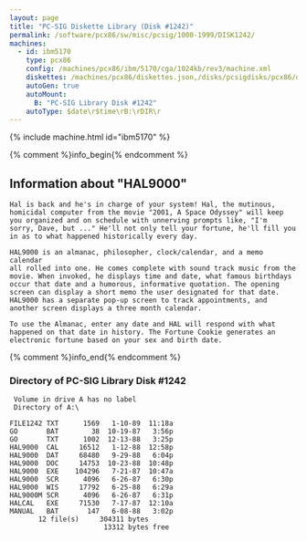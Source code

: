 ```yaml
---
layout: page
title: "PC-SIG Diskette Library (Disk #1242)"
permalink: /software/pcx86/sw/misc/pcsig/1000-1999/DISK1242/
machines:
  - id: ibm5170
    type: pcx86
    config: /machines/pcx86/ibm/5170/cga/1024kb/rev3/machine.xml
    diskettes: /machines/pcx86/diskettes.json,/disks/pcsigdisks/pcx86/diskettes.json
    autoGen: true
    autoMount:
      B: "PC-SIG Library Disk #1242"
    autoType: $date\r$time\rB:\rDIR\r
---
```


{% include machine.html id="ibm5170" %}

{% comment %}info_begin{% endcomment %}

## Information about "HAL9000"

    Hal is back and he's in charge of your system! Hal, the mutinous,
    homicidal computer from the movie "2001, A Space Odyssey" will keep
    you organized and on schedule with unnerving prompts like, "I'm
    sorry, Dave, but ..." He'll not only tell your fortune, he'll fill you
    in as to what happened historically every day.
    
    HAL9000 is an almanac, philosopher, clock/calendar, and a memo calendar
    all rolled into one. He comes complete with sound track music from the
    movie. When invoked, he displays time and date, what famous birthdays
    occur that date and a humorous, informative quotation. The opening
    screen can display a short memo the user designated for that date.
    HAL9000 has a separate pop-up screen to track appointments, and
    another screen displays a three month calendar.
    
    To use the Almanac, enter any date and HAL will respond with what
    happened on that date in history. The Fortune Cookie generates an
    electronic fortune based on your sex and birth date.
{% comment %}info_end{% endcomment %}


### Directory of PC-SIG Library Disk #1242

     Volume in drive A has no label
     Directory of A:\

    FILE1242 TXT      1569   1-10-89  11:18a
    GO       BAT        38  10-19-87   3:56p
    GO       TXT      1002  12-13-88   3:25p
    HAL9000  CAL     16512   1-12-88  12:58p
    HAL9000  DAT     68480   9-29-88   6:04p
    HAL9000  DOC     14753  10-23-88  10:48p
    HAL9000  EXE    104296   7-21-87  10:47a
    HAL9000  SCR      4096   6-26-87   6:30p
    HAL9000  WIS     17792   6-25-88   6:29a
    HAL9000M SCR      4096   6-26-87   6:31p
    HALCAL   EXE     71530   7-17-87  12:10a
    MANUAL   BAT       147   6-08-88   3:02p
           12 file(s)     304311 bytes
                           13312 bytes free
